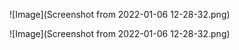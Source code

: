 ![Image](Screenshot from 2022-01-06 12-28-32.png)



![Image](Screenshot from 2022-01-06 12-28-32.png)